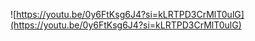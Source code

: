 ![https://youtu.be/0y6FtKsg6J4?si=kLRTPD3CrMlT0ulG](https://youtu.be/0y6FtKsg6J4?si=kLRTPD3CrMlT0ulG)
  